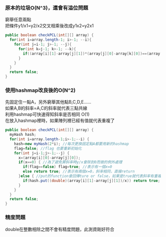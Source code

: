 ### 原本的垃圾O(N^3)，還會有溢位問題
窮舉任意兩點  
把條件y1/x1=y2/x2交叉相乘後改成y1x2=y2x1
````java
public boolean checkPCL(int[][] array) {
  for(int i=array.length-1; i>-1; --i){
    for(int j=i-1; j>-1; --j){
      for(int k=j-1; k>-1; --k){
        if((array[i][1]-array[j][1])*(array[j][0]-array[k][0])==(array[j][1]-array[k][1])*(array[i][0]-array[j][0])) return true;
      }
    }
  }
  return false;
}
````
### 使用hashmap改良後的O(N^2)
先固定住一點A，另外窮舉其他點B,C,D,E......  
如果A,B的斜率=A,C的斜率就代表三點共線  
利用hashmap可快速得知斜率是否相同 O(1)  
在放入hashmap裡時，如果陣列裡已經有值就代表重複了  
````java
public boolean checkPCL(int[][] array) {
  myHash hash;
  for(int i=array.length-1;i>-1;--i) {
    hash=new myHash(2*i); //每次更換固定點A都要用新的hashmap
    flag=false; //flag 也要重新初始化
    for(int j=i-1;j>-1;--j) {
      x=(array[i][0]-array[j][0]); 
      if(x==0) { //為了避免算斜率時y/x會除到0而做的例外處理
        if(flag==false) flag=true; //表示有一個x=0
        else return true; //表示有兩個x=0，斜率相同，直接return
      }else { //put的function會回傳ture or false，如果是true就代表斜率有重複
        if(hash.put((double)(array[i][1]-array[j][1])/x)) return true;
      }
    }
  }
  return false;
}
 ````
### 精度問題
double在整數相除之間不會有精度問題，此測資剛好符合
